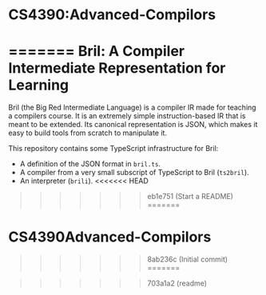 
# CS4390:Advanced-Compilors
=======
Bril: A Compiler Intermediate Representation for Learning
=========================================================

Bril (the Big Red Intermediate Language) is a compiler IR made for teaching a compilers course.
It is an extremely simple instruction-based IR that is meant to be extended.
Its canonical representation is JSON, which makes it easy to build tools from scratch to manipulate it.

This repository contains some TypeScript infrastructure for Bril:

- A definition of the JSON format in `bril.ts`.
- A compiler from a very small subscript of TypeScript to Bril (`ts2bril`).
- An interpreter (`brili`).
<<<<<<< HEAD
>>>>>>> eb1e751 (Start a README)
=======
# CS4390Advanced-Compilors
>>>>>>> 8ab236c (Initial commit)
=======

>>>>>>> 703a1a2 (readme)
